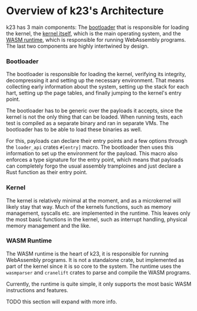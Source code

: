 # Overview of k23's Architecture

k23 has 3 main components:
The [bootloader](https://github.com/JonasKruckenberg/k23/blob/07322361bd99c04d8a6866fd8a5c565584393222/loader) that is
responsible for loading the kernel,
the [kernel itself](https://github.com/JonasKruckenberg/k23/tree/07322361bd99c04d8a6866fd8a5c565584393222/kernel), which
is the main operating system, and
the [WASM runtime](https://github.com/JonasKruckenberg/k23/tree/07322361bd99c04d8a6866fd8a5c565584393222/kernel/src/runtime),
which is responsible for running WebAssembly programs. The last two components are highly intertwined by design.

### Bootloader

The bootloader is responsible for loading the kernel, verifying its integrity, decompressing it and setting up the
necessary environment. That means collecting early information about the system, setting up the stack for each hart,
setting up the page tables, and finally jumping to the kernel's entry point.

The bootloader has to be generic over the payloads it accepts, since the kernel is not the only thing that can be
loaded. When running tests, each test is compiled as a separate binary and ran in separate VMs. The bootloader has to be
able to load these binaries as well.

For this, payloads can declare their entry points and a few options through the `loader_api` crates `#[entry]` macro.
The bootloader then uses this information to set up the environment for the payload. This macro also enforces a type
signature for the entry point, which means that payloads can completely forgo the usual assembly tramploines and just
declare a Rust function as their entry point.

### Kernel

The kernel is relatively minimal at the moment, and as a microkernel will likely stay that way. Much of the kernels
functions, such as memory management, syscalls etc. are implemented in the runtime. This leaves only the most basic
functions in the kernel, such as interrupt handling, physical memory management and the like.

### WASM Runtime

The WASM runtime is the heart of k23, it is responsible for running WebAssembly programs. It is not a standalone crate,
but implemented as part of the kernel since it is so core to the system. The runtime uses the `wasmparser`
and `cranelift` crates to parse and compile the WASM programs.

Currently, the runtime is quite simple, it only supports the most basic WASM instructions and features.

TODO this section will expand with more info.
